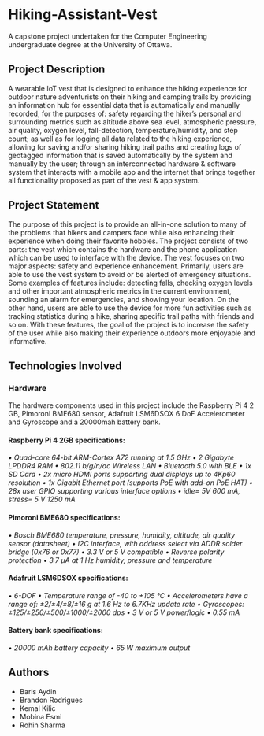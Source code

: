 # Hiking-Assistant-Vest
A capstone project undertaken for the Computer Engineering undergraduate degree at the University of Ottawa.

## Project Description 
A wearable IoT vest that is designed to enhance the hiking experience for outdoor nature  adventurists on their hiking and camping trails by providing an information hub for essential data that is automatically and manually recorded, for the purposes of: safety regarding the hiker’s personal and surrounding metrics such as altitude above sea level, atmospheric pressure, air quality, oxygen level, fall-detection, temperature/humidity, and step count; as well as for logging all data related to the hiking experience, allowing for saving and/or sharing hiking trail paths and creating logs of geotagged information that is saved automatically by the system and manually by the user; through an interconnected hardware & software system that interacts with a mobile app and the internet that brings together all functionality proposed as part of the vest & app system. 

## Project Statement
The purpose of this project is to provide an all-in-one solution to many of the problems that hikers and campers face while also enhancing their experience when doing their favorite hobbies. The project consists of two parts: the vest which contains the hardware and the phone application which can be used to interface with the device. The vest focuses on two major aspects: safety and experience enhancement. Primarily, users are able to use the vest system to avoid or be alerted of emergency situations. Some examples of features include: detecting falls, checking oxygen levels and other important atmospheric metrics in the current environment, sounding an alarm for emergencies, and showing your location. On the other hand, users are able to use the device for more fun activities such as tracking statistics during a hike, sharing specific trail paths with friends and so on. With these features, the goal of the project is to increase the safety of the user while also making their experience outdoors more enjoyable and informative. 

## Technologies Involved
### Hardware
The hardware components used in this project include the Raspberry Pi 4 2 GB, Pimoroni BME680 sensor, Adafruit LSM6DSOX 6 DoF Accelerometer and Gyroscope and a 20000mah battery bank. 

#### Raspberry Pi 4 2GB specifications:
*• Quad-core 64-bit ARM-Cortex A72 running at 1.5 GHz
• 2 Gigabyte LPDDR4 RAM
• 802.11 b/g/n/ac Wireless LAN
• Bluetooth 5.0 with BLE 
• 1x SD Card 
• 2x micro HDMI ports supporting dual displays up to 4Kp60 resolution 
• 1x Gigabit Ethernet port (supports PoE with add-on PoE HAT)
• 28x user GPIO supporting various interface options
• idle= 5V 600 mA, stress= 5 V 1250 mA*

#### Pimoroni BME680 specifications:
*• Bosch BME680 temperature, pressure, humidity, altitude, air quality sensor (datasheet)
• I2C interface, with address select via ADDR solder bridge (0x76 or 0x77)
• 3.3 V or 5 V compatible
• Reverse polarity protection
• 3.7 µA at 1 Hz humidity, pressure and temperature* 

#### Adafruit LSM6DSOX specifications:
*• 6-DOF
• Temperature range of -40 to +105 °C
• Accelerometers have a range of: ±2/±4/±8/±16 g at 1.6 Hz to 6.7KHz update rate
• Gyroscopes: ±125/±250/±500/±1000/±2000 dps
• 3 V or 5 V power/logic
• 0.55 mA*

#### Battery bank specifications:
*• 20000 mAh battery capacity
• 65 W maximum output*

## Authors
- Baris Aydin
- Brandon Rodrigues 
- Kemal Kilic 
- Mobina Esmi 
- Rohin Sharma

